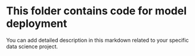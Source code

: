 # This folder contains code for model deployment

You can add detailed description in this markdown related to your specific data science project.
